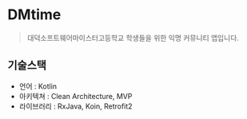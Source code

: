 # DMtime
> 대덕소프트웨어마이스터고등학교 학생들을 위한 익명 커뮤니티 앱입니다.


## 기술스택
* 언어 : Kotlin
* 아키텍쳐 : Clean Architecture, MVP
* 라이브러리 : RxJava, Koin, Retrofit2
